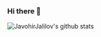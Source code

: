 ### Hi there 👋


![JavohirJalilov's github stats](https://github-readme-stats.vercel.app/api?username=JavohirJalilov&show_icons=true&theme=tokyonight)

<!-- Here are some ideas to get you started:

- 🔭 I’m currently working on ...
- 🌱 I’m currently learning ...
- 👯 I’m looking to collaborate on ...
- 🤔 I’m looking for help with ...
- 💬 Ask me about ...
- 📫 How to reach me: ...
- 😄 Pronouns: ...
- ⚡ Fun fact: ... -->